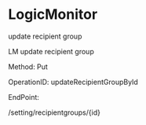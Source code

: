 #     LogicMonitor


update recipient group

LM update recipient group

Method: Put

OperationID: updateRecipientGroupById

EndPoint:

/setting/recipientgroups/{id}

